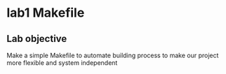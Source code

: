 # lab1 Makefile
## Lab objective
Make a simple Makefile to automate building process to make our project more flexible and system independent
## 